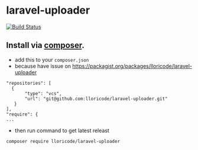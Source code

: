 # laravel-uploader
[![Build Status](https://travis-ci.org/lloricode/laravel-uploader.svg?branch=develop)](https://travis-ci.org/lloricode/laravel-uploader)

## Install via [composer](https://getcomposer.org/).
 - add this to your `composer.json`
 - because have issue on https://packagist.org/packages/lloricode/laravel-uploader
 ```
"repositories": [
   {
        "type": "vcs",
        "url": "git@github.com:lloricode/laravel-uploader.git"
    }
],
 "require": {
 ...
  ```
 - then run command to get latest releast
```
composer require lloricode/laravel-uploader
```
